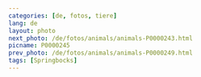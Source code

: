 ```yaml
---
categories: [de, fotos, tiere]
lang: de
layout: photo
next_photo: /de/fotos/animals/animals-P0000243.html
picname: P0000245
prev_photo: /de/fotos/animals/animals-P0000249.html
tags: [Springbocks]
---
```

